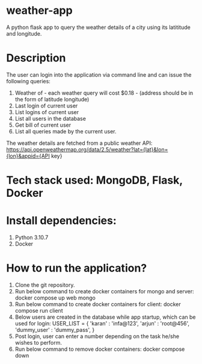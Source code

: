 # weather-app
A python flask app to query the weather details of a city using its latititude and longitude.

# Description

The user can login into the application via command line and can issue the following queries:
  1. Weather of <location> - each weather query will cost $0.18 - (address should be in the form of latitude longitude)
  2. Last login of current user
  3. List logins of current user 
  4. List all users in the database
  5. Get bill of current user
  6. List all queries made by the current user.

The weather details are fetched from a public weather API: 
  https://api.openweathermap.org/data/2.5/weather?lat={lat}&lon={lon}&appid={API key}

# Tech stack used: MongoDB, Flask, Docker

# Install dependencies:
  1. Python 3.10.7
  2. Docker
  
# How to run the application?
  1. Clone the git repository.
  2. Run below command to create docker containers for mongo and server:
     docker compose up web mongo
  3. Run below command to create docker containers for client:
     docker compose run client
  4. Below users are created in the database while app startup, which can be used for login:
     USER_LIST = {
        'karan' : 'infa@123',
        'arjun' : 'root@456',
        'dummy_user' : 'dummy_pass',
      }
  5. Post login, user can enter a number depending on the task he/she wishes to perform.
  6. Run below command to remove docker containers:
      docker compose down
      

  
  

